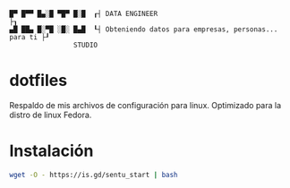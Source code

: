 ```
█▀ █▀▀ █▄░█ ▀█▀ █░█  ┎┤ DATA ENGINEER                                       ├┒
▄█ ██▄ █░▀█ ░█░ █▄█  ┖┤ Obteniendo datos para empresas, personas... para ti ├┚
                STUDIO
```

# dotfiles
Respaldo de mis archivos de configuración para linux. Optimizado para la distro de linux Fedora.

# Instalación
```bash
wget -O - https://is.gd/sentu_start | bash
```
